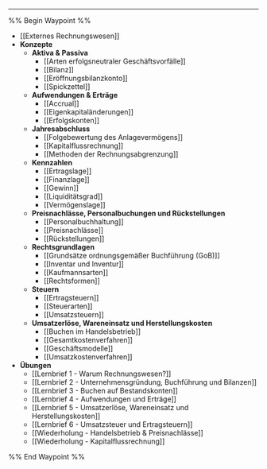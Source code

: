 ***

%% Begin Waypoint %%
- [[Externes Rechnungswesen]]
- **Konzepte**
	- **Aktiva & Passiva**
		- [[Arten erfolgsneutraler Geschäftsvorfälle]]
		- [[Bilanz]]
		- [[Eröffnungsbilanzkonto]]
		- [[Spickzettel]]
	- **Aufwendungen & Erträge**
		- [[Accrual]]
		- [[Eigenkapitaländerungen]]
		- [[Erfolgskonten]]
	- **Jahresabschluss**
		- [[Folgebewertung des Anlagevermögens]]
		- [[Kapitalflussrechnung]]
		- [[Methoden der Rechnungsabgrenzung]]
	- **Kennzahlen**
		- [[Ertragslage]]
		- [[Finanzlage]]
		- [[Gewinn]]
		- [[Liquiditätsgrad]]
		- [[Vermögenslage]]
	- **Preisnachlässe, Personalbuchungen und Rückstellungen**
		- [[Personalbuchhaltung]]
		- [[Preisnachlässe]]
		- [[Rückstellungen]]
	- **Rechtsgrundlagen**
		- [[Grundsätze ordnungsgemäßer Buchführung (GoB)]]
		- [[Inventar und Inventur]]
		- [[Kaufmannsarten]]
		- [[Rechtsformen]]
	- **Steuern**
		- [[Ertragsteuern]]
		- [[Steuerarten]]
		- [[Umsatzsteuern]]
	- **Umsatzerlöse, Wareneinsatz und Herstellungskosten**
		- [[Buchen im Handelsbetrieb]]
		- [[Gesamtkostenverfahren]]
		- [[Geschäftsmodelle]]
		- [[Umsatzkostenverfahren]]
- **Übungen**
	- [[Lernbrief 1 - Warum Rechnungswesen?]]
	- [[Lernbrief 2  - Unternehmensgründung, Buchführung und Bilanzen]]
	- [[Lernbrief 3 - Buchen auf Bestandskonten]]
	- [[Lernbrief 4 - Aufwendungen und Erträge]]
	- [[Lernbrief 5 - Umsatzerlöse, Wareneinsatz und Herstellungskosten]]
	- [[Lernbrief 6 - Umsatzsteuer und Ertragsteuern]]
	- [[Wiederholung - Handelsbetrieb & Preisnachlässe]]
	- [[Wiederholung - Kapitalflussrechnung]]

%% End Waypoint %%